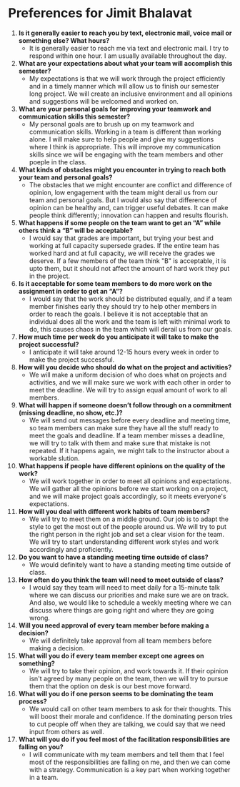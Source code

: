 # Preferences for Jimit Bhalavat

1. __Is it generally easier to reach you by text, electronic mail, voice mail or something else?  What hours?__ 
   * It is generally easier to reach me via text and electronic mail. I try to respond within one hour. I am 
     usually available throughout the day. 
1. __What are your expectations about what your team will accomplish this semester?__ 
   * My expectations is that we will work through the project efficiently and in a timely manner which will allow
     us to finish our semester long project. We will create an inclusive environment and all opinions and suggestions 
     will be welcomed and worked on.
1. __What are your personal goals for improving your teamwork and communication skills this semester?__ 
   * My personal goals are to brush up on my teamwork and communication skills. Working in a team is different than 
     working alone. I will make sure to help people and give my suggestions where I think is appropriate. This will 
     improve my communication skills since we will be engaging with the team members and other poeple in the class.
1. __What kinds of obstacles might you encounter in trying to reach both your team and personal goals?__ 
   * The obstacles that we might encounter are conflict and difference of opinion, low engagement with the team might 
     derail us from our team and personal goals. But I would also say that difference of opinion can be healthy and, 
     can trigger useful debates. It can make people think differently; innovation can happen and results flourish.
1. __What happens if some people on the team want to get an “A” while others think a “B” will be acceptable?__ 
   * I would say that grades are important, but trying your best and working at full capacity supersede grades. 
     If the entire team has worked hard and at full capacity, we will receive the grades we deserve. If a few members
     of the team think "B" is acceptable, it is upto them, but it should not affect the amount of hard work they put 
     in the project.
1. __Is it acceptable for some team members to do more work on the assignment in order to get an “A”?__ 
   * I would say that the work should be distributed equally, and if a team member finishes early they should try to help
     other members in order to reach the goals. I believe it is not acceptable that an individual does all the work and the 
     team is left with minimal work to do, this causes chaos in the team which will derail us from our goals.
1. __How much time per week do you anticipate it will take to make the project successful?__ 
   * I anticipate it will take around 12-15 hours every week in order to make the project successful.
1. __How will you decide who should do what on the project and activities?__ 
   * We will make a uniform decision of who does what on projects and activities, and we will make sure we work with 
     each other in order to meet the deadline. We will try to assign equal amount of work to all members.
1. __What will happen if someone doesn’t follow through on a commitment (missing deadline, no show, etc.)?__ 
   * We will send out messages before every deadline and meeting time, so team members can make sure they have all the stuff
     ready to meet the goals and deadline. If a team member misses a deadline, we will try to talk with them and make sure that 
     mistake is not repeated. If it happens again, we might talk to the instructor about a workable slution.
1. __What happens if people have different opinions on the quality of the work?__ 
   * We will work together in order to meet all opinions and expectations. We will gather all the opinions before we start 
     working on a project, and we will make project goals accordingly, so it meets everyone's expectations.
1. __How will you deal with different work habits of team members?__ 
   * We will try to meet them on a middle ground. Our job is to adapt the style to get the most out of the people around us.
     We will try to put the right person in the right job and set a clear vision for the team. We will try to start understanding 
     different work styles and work accordingly and proficiently. 
1. __Do you want to have a standing meeting time outside of class?__ 
   * We would definitely want to have a standing meeting time outside of class. 
1. __How often do you think the team will need to meet outside of class?__ 
   * I would say they team will need to meet daily for a 15-minute talk where we can discuss our priorities and make sure we are
     on track. And also, we would like to schedule a weekly meeting where we can discuss where things are going right and where 
     they are going wrong. 
1. __Will you need approval of every team member before making a decision?__ 
   * We will definitely take approval from all team members before making a decision. 
1. __What will you do if every team member except one agrees on something?__ 
   * We will try to take their opinion, and work towards it. If their opinion isn't agreed by many people on the team, then we
     will try to pursue them that the option on desk is our best move forward.
1. __What will you do if one person seems to be dominating the team process?__ 
   * We would call on other team members to ask for their thoughts. This will boost their morale and confidence. If the dominating 
     person tries to cut people off when they are talking, we could say that we need input from others as well. 
1. __What will you do if you feel most of the facilitation responsibilities are falling on you?__ 
   * I will communicate with my team members and tell them that I feel most of the responsibilities are falling on me, and then we
     can come with a strategy. Communication is a key part when working together in a team.
